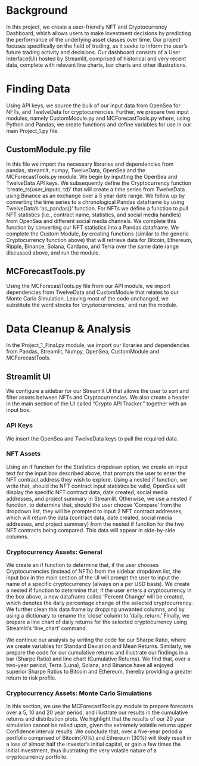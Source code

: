 # Background 
In this project, we create a user-friendly NFT and Cryptocurrency Dashboard, which allows users to make investment decisions by predicting the performance of the underlying asset classes over time. Our project focuses specifically on the field of trading, as it seeks to inform the user’s future trading activity and decisions.
Our dashboard consists of a User Interface(UI) hosted by Streamlit, comprised of historical and very recent data, complete with relevant line charts, bar charts and other illustrations. 

# Finding Data 
Using API keys, we source the bulk of our input data from OpenSea for NFTs, and TwelveData for cryptocurrencies. Further, we prepare two input modules, namely CustomModule.py and MCForecastTools.py where, using Python and Pandas,  we create functions and define variables for use in  our main Project_1.py file. 
## CustomModule.py file
In this file we import the necessary libraries and dependencies from pandas, streamlit, numpy, TwelveData, OpenSea and the MCForecastTools.py module. 
We begin by inputting the OpenSea and TwelveData API keys. We subsequently define the Cryptocurrency function ‘create_ts(user_inputc, td)’ that will create a time series from TwelveData using Binance as an exchange over a 5 year date range. We follow up by converting the time series to  a chronological Pandas dataframe by using TwelveData’s  ‘as_pandas()’ function. 
For NFTs we define a function to pull NFT statistics (i.e., contract name, statistics, and social media handles) from OpenSea and different social media channels. We complete this function by converting our NFT statistics into a Pandas dataframe. 
We complete the Custom Module, by creating functions (similar to the generic Cryptocurrency function above) that will retrieve data for Bitcoin, Ethereum, Ripple, Binance, Solana, Cardano, and Terra  over the same date range discussed above, and run the module. 
## MCForecastTools.py 
Using the MCForecastTools.py file from our API module, we import dependencies from TwelveData and CustomModule that relates to our Monte Carlo Simulation. Leaving most of the code unchanged, we substitute the word stocks for ‘cryptocurrencies,’ and run the module. 

# Data Cleanup & Analysis 
In the Project_1_Final.py module, we import our libraries and dependencies from Pandas, Streamlit, Numpy, OpenSea, CustomModule and MCForecastTools. 

## Streamlit UI
We configure a sidebar for our Streamlit UI that allows the user to sort and filter assets between NFTs and Cryptocurrencies. We also create a header in the main section of the UI called “Crypto API Tracker.”  together with an input box. 

### API Keys
We insert the OpenSea and TwelveData keys to pull the required data. 
### NFT Assets
Using an if function for the Statistics dropdown option, we create an input text for the input box described above, that prompts the user to enter the NFT contract address they wish to explore. 
Using a nested if function, we write that, should the NFT contract input statistics be valid, OpenSea will display the specific NFT contract data, date created, social media addresses, and project summary in Streamlit. 
Otherwise, we use a nested if function, to determine that, should the user choose ‘Compare’ from the dropdown list, they will be prompted to input 2 NFT contract addresses, which will return the data (contract data, date created, social media addresses, and project summary) from the nested if function for the two NFT contracts being compared. This data will appear in side-by-side columns. 

### Cryptocurrency Assets: General 
We create an if function to determine that, if the user chooses Cryptocurrencies (instead of NFTs) from the sidebar dropdown list, the input box in the main section of the UI will prompt the user to input the name of a specific cryptocurrency (always on a per USD basis). 
We create a nested if function to determine that, if the user  enters a cryptocurrency in the box above, a new dataframe called ‘Percent Change’ will be created, which denotes the daily percentage change of the selected cryptocurrency. We further clean this data frame by dropping unwanted columns, and by using a dictionary to rename the ‘close’ column to ‘daily_return.’ Finally, we prepare a line chart of daily returns for the selected cryptocurrency using Streamlit’s ‘line_chart’ command. 

We continue our analysis by writing the code for our Sharpe Ratio, where we create variables for Standard Deviation and Mean Returns. Similarly, we prepare the code for our cumulative returns and illustrate our findings in a  bar (Sharpe Ratio) and line chart (Cumulative Returns). We find that, over a two-year period, Terra (Luna), Solana, and Binance have all enjoyed superior Sharpe Ratios to Bitcoin and Ethereum, thereby providing a greater return to risk profile. 

### Cryptocurrency Assets: Monte Carlo Simulations
In this section, we use the MCForecastTools.py module to prepare forecasts over a 5, 10 and 20 year period, and illustrate our results in the cumulative returns and distribution plots. We highlight that the results of our 20 year simulation cannot be relied upon, given the extremely volatile returns  upper Confidence interval results. We conclude that, over a five-year period a portfolio comprised of Bitcoin(70%) and Ethereum (30%) will likely result in a loss of almost half the investor’s initial capital, or gain a few times the initial investment, thus illustrating the very volatile nature of a cryptocurrency portfolio. 
